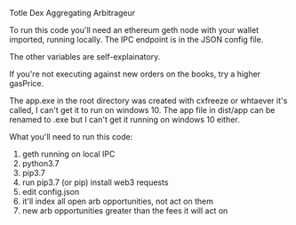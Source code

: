 Totle Dex Aggregating Arbitrageur


To run this code you'll need an ethereum geth node with your wallet imported, running locally. The IPC endpoint is in the JSON config file.


The other variables are self-explainatory.


If you're not executing against new orders on the books, try a higher gasPrice.


The app.exe in the root directory was created with cxfreeze or whtaever it's called, I can't get it to run on windows 10. The app file in dist/app can be renamed to .exe but I can't get it running on windows 10 either.


What you'll need to run this code:

1. geth running on local IPC
2. python3.7
3. pip3.7
4. run pip3.7 (or pip) install web3 requests
5. edit config.json
6. it'll index all open arb opportunities, not act on them
7. new arb opportunities greater than the fees it will act on